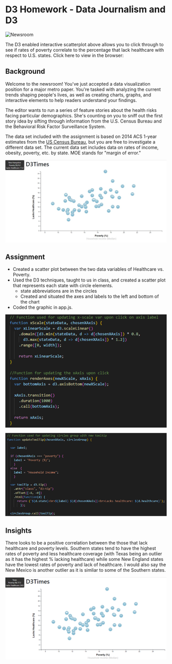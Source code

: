 # D3 Homework - Data Journalism and D3

![Newsroom](https://media.giphy.com/media/v2xIous7mnEYg/giphy.gif)

The D3 enabled interactive scatterplot above allows you to click through to see if rates of poverty correlate to the percentage that lack healthcare with respect to U.S. states.
Click here to view in the browser: 


## Background

Welcome to the newsroom! You've just accepted a data visualization position for a major metro paper. You're tasked with analyzing the current trends shaping people's lives, as well as creating charts, graphs, and interactive elements to help readers understand your findings.

The editor wants to run a series of feature stories about the health risks facing particular demographics. She's counting on you to sniff out the first story idea by sifting through information from the U.S. Census Bureau and the Behavioral Risk Factor Surveillance System.

The data set included with the assignment is based on 2014 ACS 1-year estimates from the [US Census Bureau](https://data.census.gov/cedsci/), but you are free to investigate a different data set. The current data set includes data on rates of income, obesity, poverty, etc. by state. MOE stands for "margin of error."

![](https://github.com/KGore12/D3-challenge/blob/main/images/scatter.png)

## Assignment
* Created a scatter plot between the two data variables of Healthcare vs. Poverty.
* Used the D3 techniques, taught to us in class, and created a scatter plot that represents each state with circle elements.
    * state abbreviations are in the circles
    * Created and situated the axes and labels to the left and bottom of the chart
* Coded the graphic in app.js. 

![](https://github.com/KGore12/D3-challenge/blob/main/images/jscode.png)

![](https://github.com/KGore12/D3-challenge/blob/main/images/d3tooltip.png)

## Insights

There looks to be a positive correlation between the those that lack healthcare and poverty levels. Southern states tend to have the highest rates of poverty and less healthcare coverage (with Texas being an outlier as it has the highest % lacking healthcare) while some New England states have the lowest rates of poverty and lack of healthcare. I would also say the New Mexico is another outlier as it is simliar to some of the Southern states.

![](https://github.com/KGore12/D3-challenge/blob/main/images/tx_outlier.png)

